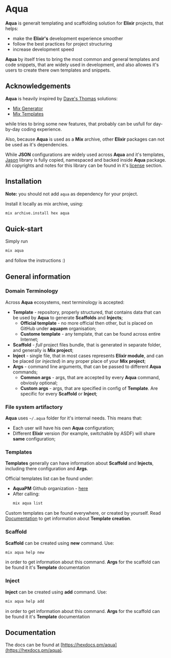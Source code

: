 # Aqua

**Aqua** is generalt templating and scaffolding solution for **Elixir** projects,
that helps:

* make the **Elixir's** development experience smoother
* follow the best practices for project structuring
* increase development speed

**Aqua** by itself tries to bring the most common and general templates and code snippets, that are widely used in development,
and also allowes it's users to create there own templates and snippets.

## Acknowledgements

**Aqua** is heavily inspired by [Dave's Thomas](https://pragdave.me) solutions:

* [Mix Generator](https://github.com/pragdave/mix_generator)
* [Mix Templates](https://github.com/pragdave/mix_templates)

while tries to bring some new features, that probably can be usfull for day-by-day coding experience.

Also, because **Aqua** is used as a **Mix** archive, other **Elixir** packages can not be used as it's dependencies.

While **JSON** configurations are widely used across **Aqua** and it's templates, 
[Jason](https://github.com/michalmuskala/jason) library is fully copied, namespaced and backed inside **Aqua** package.
All copyrights and notes for this library can be found in it's [license](https://github.com/michalmuskala/jason/blob/master/LICENSE) section.

## Installation

**Note:** you should not add `aqua` as dependency for your project.

Install it locally as mix archive, using:

```bash
mix archive.install hex aqua
```

## Quick-start

Simply run

```bash
mix aqua
```

and follow the instructions :)

## General information

### Domain Terminology

Across **Aqua** ecosystems, next terminology is accepted:

* **Template** - repository, properly structured, that contains data that can be used by **Aqua** to generate **Scaffolds** and **Injects**;
    * **Official template** - no more official then other, but is placed on GitHub under **aquapm** organisation;
    * **Custome template** - any template, that can be found across entire Internet;
* **Scaffold** - *full* project files bundle, that is generated in separate folder, and generally is **Mix project**;
* **Inject** - single file, that in most cases represents **Elixir module**, and can be placed (or *injected*) in any proper place of your **Mix project**;
* **Args** - command line arguments, that can be passed to different **Aqua** commands;
    * **Common args** - args, that are accepted by every **Aqua** command, obviosly optional;
    * **Custom args** - args, that are specified in config of **Template**. Are specific for every **Scaffold** or **Inject**;

### File system artifactory

**Aqua** uses `~/.aqua` folder for it's internal needs. This means that:

* Each user will have his own **Aqua** configuration;
* Different **Elixir** version (for example, switchable by ASDF) will share **same** configuration;

### Templates

**Templates** generally can have information about **Scaffold** and **Injects**, including there configuration and **Args**.

Official templates list can be found under:

* **AquaPM** Github organization - [here](https://github.com/aquapm)
* After calling:
  ```bash
  mix aqua list
  ```

Custom templates can be found everywhere, or created by yourself. Read [Documentation](#documentation) to get information about **Template creation**.

### Scaffold

**Scaffold** can be created using **new** command. Use:

```bash
mix aqua help new
```

in order to get information about this command. **Args** for the scaffold can be found it it's **Template** documentation

### Inject

**Inject** can be created using **add** command. Use:

```bash
mix aqua help add
```

in order to get information about this command. **Args** for the scaffold can be found it it's **Template** documentation


## Documentation

The docs can be found at [https://hexdocs.pm/aqua](https://hexdocs.pm/aqua).
